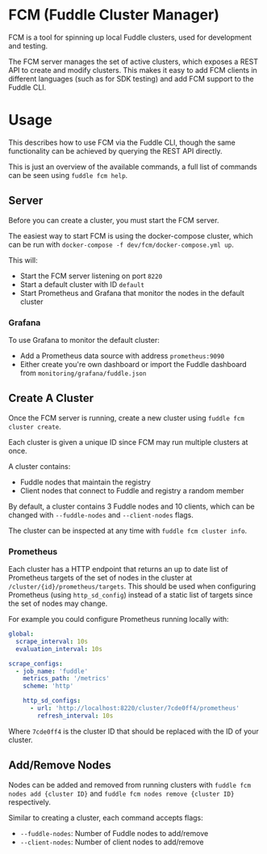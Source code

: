 # FCM (Fuddle Cluster Manager)
FCM is a tool for spinning up local Fuddle clusters, used for development and
testing.

The FCM server manages the set of active clusters, which exposes a REST API to
create and modify clusters. This makes it easy to add FCM clients in different
languages (such as for SDK testing) and add FCM support to the Fuddle CLI.

# Usage
This describes how to use FCM via the Fuddle CLI, though the same functionality
can be achieved by querying the REST API directly.

This is just an overview of the available commands, a full list of commands can
be seen using `fuddle fcm help`.

## Server
Before you can create a cluster, you must start the FCM server.

The easiest way to start FCM is using the docker-compose cluster, which can be
run with `docker-compose -f dev/fcm/docker-compose.yml up`.

This will:
* Start the FCM server listening on port `8220`
* Start a default cluster with ID `default`
* Start Prometheus and Grafana that monitor the nodes in the default cluster

### Grafana
To use Grafana to monitor the default cluster:
* Add a Prometheus data source with address `prometheus:9090`
* Either create you're own dashboard or import the Fuddle dashboard from
`monitoring/grafana/fuddle.json`

## Create A Cluster
Once the FCM server is running, create a new cluster using `fuddle fcm cluster
create`.

Each cluster is given a unique ID since FCM may run multiple clusters at once.

A cluster contains:
* Fuddle nodes that maintain the registry
* Client nodes that connect to Fuddle and registry a random member

By default, a cluster contains 3 Fuddle nodes and 10 clients, which can be
changed with `--fuddle-nodes` and `--client-nodes` flags.

The cluster can be inspected at any time with `fuddle fcm cluster info`.

### Prometheus
Each cluster has a HTTP endpoint that returns an up to date list of Prometheus
targets of the set of nodes in the cluster at
`/cluster/{id}/prometheus/targets`. This should be used when configuring
Prometheus (using `http_sd_config`) instead of a static list of targets since
the set of nodes may change.

For example you could configure Prometheus running locally with:
```yaml
global:
  scrape_interval: 10s
  evaluation_interval: 10s

scrape_configs:
  - job_name: 'fuddle'
    metrics_path: '/metrics'
    scheme: 'http'

    http_sd_configs:
      - url: 'http://localhost:8220/cluster/7cde0ff4/prometheus'
        refresh_interval: 10s
```

Where `7cde0ff4` is the cluster ID that should be replaced with the ID of your cluster.

## Add/Remove Nodes
Nodes can be added and removed from running clusters with `fuddle fcm nodes add
{cluster ID}` and `fuddle fcm nodes remove {cluster ID}` respectively.

Similar to creating a cluster, each command accepts flags:
* `--fuddle-nodes`: Number of Fuddle nodes to add/remove
* `--client-nodes`: Number of client nodes to add/remove
